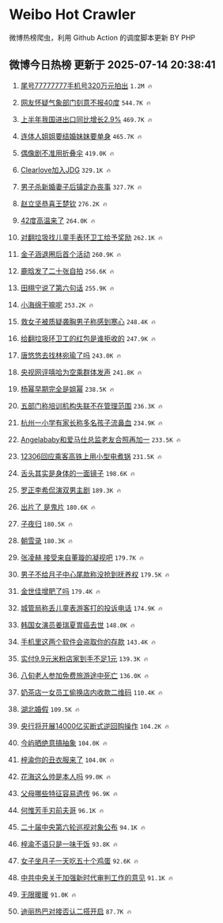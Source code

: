 # Weibo Hot Crawler 



微博热榜爬虫，利用 Github Action 的调度脚本更新 BY PHP 


## 微博今日热榜 更新于 2025-07-14 20:38:41 
1. [尾号77777777手机号320万元拍出](https://s.weibo.com/weibo?q=%23%E5%B0%BE%E5%8F%B777777777%E6%89%8B%E6%9C%BA%E5%8F%B7320%E4%B8%87%E5%85%83%E6%8B%8D%E5%87%BA%23&t=31&band_rank=1&Refer=top) `1.2M 🔥` 

1. [网友怀疑气象部门刻意不报40度](https://s.weibo.com/weibo?q=%23%E7%BD%91%E5%8F%8B%E6%80%80%E7%96%91%E6%B0%94%E8%B1%A1%E9%83%A8%E9%97%A8%E5%88%BB%E6%84%8F%E4%B8%8D%E6%8A%A540%E5%BA%A6%23&t=31&band_rank=2&Refer=top) `544.7K 🔥` 

1. [上半年我国进出口同比增长2.9%](https://s.weibo.com/weibo?q=%23%E4%B8%8A%E5%8D%8A%E5%B9%B4%E6%88%91%E5%9B%BD%E8%BF%9B%E5%87%BA%E5%8F%A3%E5%90%8C%E6%AF%94%E5%A2%9E%E9%95%BF2.9%25%23&t=31&band_rank=3&Refer=top) `469.7K 🔥` 

1. [连体人姐姐要结婚妹妹要单身](https://s.weibo.com/weibo?q=%E8%BF%9E%E4%BD%93%E4%BA%BA%E5%A7%90%E5%A7%90%E8%A6%81%E7%BB%93%E5%A9%9A%E5%A6%B9%E5%A6%B9%E8%A6%81%E5%8D%95%E8%BA%AB&t=31&band_rank=4&Refer=top) `465.7K 🔥` 

1. [偶像剧不准用折叠伞](https://s.weibo.com/weibo?q=%E5%81%B6%E5%83%8F%E5%89%A7%E4%B8%8D%E5%87%86%E7%94%A8%E6%8A%98%E5%8F%A0%E4%BC%9E&t=31&band_rank=5&Refer=top) `419.0K 🔥` 

1. [Clearlove加入JDG](https://s.weibo.com/weibo?q=%23Clearlove%E5%8A%A0%E5%85%A5JDG%23&t=31&band_rank=6&Refer=top) `329.1K 🔥` 

1. [男子杀新婚妻子后镇定办丧事](https://s.weibo.com/weibo?q=%23%E7%94%B7%E5%AD%90%E6%9D%80%E6%96%B0%E5%A9%9A%E5%A6%BB%E5%AD%90%E5%90%8E%E9%95%87%E5%AE%9A%E5%8A%9E%E4%B8%A7%E4%BA%8B%23&t=31&band_rank=7&Refer=top) `327.7K 🔥` 

1. [赵立坚恭喜王楚钦](https://s.weibo.com/weibo?q=%23%E8%B5%B5%E7%AB%8B%E5%9D%9A%E6%81%AD%E5%96%9C%E7%8E%8B%E6%A5%9A%E9%92%A6%23&t=31&band_rank=8&Refer=top) `276.2K 🔥` 

1. [42度高温来了](https://s.weibo.com/weibo?q=42%E5%BA%A6%E9%AB%98%E6%B8%A9%E6%9D%A5%E4%BA%86&t=31&band_rank=9&Refer=top) `264.0K 🔥` 

1. [对翻垃圾找儿童手表环卫工给予奖励](https://s.weibo.com/weibo?q=%23%E5%AF%B9%E7%BF%BB%E5%9E%83%E5%9C%BE%E6%89%BE%E5%84%BF%E7%AB%A5%E6%89%8B%E8%A1%A8%E7%8E%AF%E5%8D%AB%E5%B7%A5%E7%BB%99%E4%BA%88%E5%A5%96%E5%8A%B1%23&t=31&band_rank=10&Refer=top) `262.1K 🔥` 

1. [金子涵退圈后首个活动](https://s.weibo.com/weibo?q=%23%E9%87%91%E5%AD%90%E6%B6%B5%E9%80%80%E5%9C%88%E5%90%8E%E9%A6%96%E4%B8%AA%E6%B4%BB%E5%8A%A8%23&t=31&band_rank=11&Refer=top) `260.9K 🔥` 

1. [鹿晗发了二十张自拍](https://s.weibo.com/weibo?q=%23%E9%B9%BF%E6%99%97%E5%8F%91%E4%BA%86%E4%BA%8C%E5%8D%81%E5%BC%A0%E8%87%AA%E6%8B%8D%23&t=31&band_rank=12&Refer=top) `256.6K 🔥` 

1. [田栩宁说了第六句话](https://s.weibo.com/weibo?q=%23%E7%94%B0%E6%A0%A9%E5%AE%81%E8%AF%B4%E4%BA%86%E7%AC%AC%E5%85%AD%E5%8F%A5%E8%AF%9D%23&t=31&band_rank=13&Refer=top) `255.9K 🔥` 

1. [小海绵干嘛呢](https://s.weibo.com/weibo?q=%E5%B0%8F%E6%B5%B7%E7%BB%B5%E5%B9%B2%E5%98%9B%E5%91%A2&t=31&band_rank=14&Refer=top) `253.2K 🔥` 

1. [救女子被质疑袭胸男子称感到寒心](https://s.weibo.com/weibo?q=%23%E6%95%91%E5%A5%B3%E5%AD%90%E8%A2%AB%E8%B4%A8%E7%96%91%E8%A2%AD%E8%83%B8%E7%94%B7%E5%AD%90%E7%A7%B0%E6%84%9F%E5%88%B0%E5%AF%92%E5%BF%83%23&t=31&band_rank=15&Refer=top) `248.4K 🔥` 

1. [给翻垃圾环卫工的红包是谁拒收的](https://s.weibo.com/weibo?q=%23%E7%BB%99%E7%BF%BB%E5%9E%83%E5%9C%BE%E7%8E%AF%E5%8D%AB%E5%B7%A5%E7%9A%84%E7%BA%A2%E5%8C%85%E6%98%AF%E8%B0%81%E6%8B%92%E6%94%B6%E7%9A%84%23&t=31&band_rank=16&Refer=top) `247.9K 🔥` 

1. [唐悠悠去找林宛瑜了吗](https://s.weibo.com/weibo?q=%E5%94%90%E6%82%A0%E6%82%A0%E5%8E%BB%E6%89%BE%E6%9E%97%E5%AE%9B%E7%91%9C%E4%BA%86%E5%90%97&t=31&band_rank=17&Refer=top) `243.0K 🔥` 

1. [央视网评嘻哈为空乘群体发声](https://s.weibo.com/weibo?q=%E5%A4%AE%E8%A7%86%E7%BD%91%E8%AF%84%E5%98%BB%E5%93%88%E4%B8%BA%E7%A9%BA%E4%B9%98%E7%BE%A4%E4%BD%93%E5%8F%91%E5%A3%B0&t=31&band_rank=18&Refer=top) `241.8K 🔥` 

1. [杨幂早期完全是姐幂](https://s.weibo.com/weibo?q=%23%E6%9D%A8%E5%B9%82%E6%97%A9%E6%9C%9F%E5%AE%8C%E5%85%A8%E6%98%AF%E5%A7%90%E5%B9%82%23&t=31&band_rank=19&Refer=top) `238.5K 🔥` 

1. [五部门称培训机构失联不在管理范围](https://s.weibo.com/weibo?q=%23%E4%BA%94%E9%83%A8%E9%97%A8%E7%A7%B0%E5%9F%B9%E8%AE%AD%E6%9C%BA%E6%9E%84%E5%A4%B1%E8%81%94%E4%B8%8D%E5%9C%A8%E7%AE%A1%E7%90%86%E8%8C%83%E5%9B%B4%23&t=31&band_rank=20&Refer=top) `236.3K 🔥` 

1. [杭州一小学有家长称多名孩子流鼻血](https://s.weibo.com/weibo?q=%23%E6%9D%AD%E5%B7%9E%E4%B8%80%E5%B0%8F%E5%AD%A6%E6%9C%89%E5%AE%B6%E9%95%BF%E7%A7%B0%E5%A4%9A%E5%90%8D%E5%AD%A9%E5%AD%90%E6%B5%81%E9%BC%BB%E8%A1%80%23&t=31&band_rank=21&Refer=top) `234.9K 🔥` 

1. [Angelababy和爱马仕总监老友合照再加一](https://s.weibo.com/weibo?q=%23Angelababy%E5%92%8C%E7%88%B1%E9%A9%AC%E4%BB%95%E6%80%BB%E7%9B%91%E8%80%81%E5%8F%8B%E5%90%88%E7%85%A7%E5%86%8D%E5%8A%A0%E4%B8%80%23&t=31&band_rank=22&Refer=top) `233.5K 🔥` 

1. [12306回应乘客高铁上用小型电煮锅](https://s.weibo.com/weibo?q=%2312306%E5%9B%9E%E5%BA%94%E4%B9%98%E5%AE%A2%E9%AB%98%E9%93%81%E4%B8%8A%E7%94%A8%E5%B0%8F%E5%9E%8B%E7%94%B5%E7%85%AE%E9%94%85%23&t=31&band_rank=23&Refer=top) `231.5K 🔥` 

1. [舌头其实是身体的一面镜子](https://s.weibo.com/weibo?q=%E8%88%8C%E5%A4%B4%E5%85%B6%E5%AE%9E%E6%98%AF%E8%BA%AB%E4%BD%93%E7%9A%84%E4%B8%80%E9%9D%A2%E9%95%9C%E5%AD%90&t=31&band_rank=24&Refer=top) `198.6K 🔥` 

1. [罗正李希侃演双男主剧](https://s.weibo.com/weibo?q=%23%E7%BD%97%E6%AD%A3%E6%9D%8E%E5%B8%8C%E4%BE%83%E6%BC%94%E5%8F%8C%E7%94%B7%E4%B8%BB%E5%89%A7%23&t=31&band_rank=25&Refer=top) `189.3K 🔥` 

1. [出片了 是鬼片](https://s.weibo.com/weibo?q=%E5%87%BA%E7%89%87%E4%BA%86%20%E6%98%AF%E9%AC%BC%E7%89%87&t=31&band_rank=26&Refer=top) `180.6K 🔥` 

1. [子夜归](https://s.weibo.com/weibo?q=%E5%AD%90%E5%A4%9C%E5%BD%92&t=31&band_rank=27&Refer=top) `180.5K 🔥` 

1. [朝雪录](https://s.weibo.com/weibo?q=%E6%9C%9D%E9%9B%AA%E5%BD%95&t=31&band_rank=28&Refer=top) `180.3K 🔥` 

1. [张凌赫 接受来自董璇的凝视吧](https://s.weibo.com/weibo?q=%E5%BC%A0%E5%87%8C%E8%B5%AB%20%E6%8E%A5%E5%8F%97%E6%9D%A5%E8%87%AA%E8%91%A3%E7%92%87%E7%9A%84%E5%87%9D%E8%A7%86%E5%90%A7&t=31&band_rank=29&Refer=top) `179.7K 🔥` 

1. [男子不给月子中心尾款称没抢到抚养权](https://s.weibo.com/weibo?q=%23%E7%94%B7%E5%AD%90%E4%B8%8D%E7%BB%99%E6%9C%88%E5%AD%90%E4%B8%AD%E5%BF%83%E5%B0%BE%E6%AC%BE%E7%A7%B0%E6%B2%A1%E6%8A%A2%E5%88%B0%E6%8A%9A%E5%85%BB%E6%9D%83%23&t=31&band_rank=30&Refer=top) `179.5K 🔥` 

1. [金世佳增肥了吗](https://s.weibo.com/weibo?q=%E9%87%91%E4%B8%96%E4%BD%B3%E5%A2%9E%E8%82%A5%E4%BA%86%E5%90%97&t=31&band_rank=31&Refer=top) `179.4K 🔥` 

1. [城管局称丢儿童表游客打的投诉电话](https://s.weibo.com/weibo?q=%23%E5%9F%8E%E7%AE%A1%E5%B1%80%E7%A7%B0%E4%B8%A2%E5%84%BF%E7%AB%A5%E8%A1%A8%E6%B8%B8%E5%AE%A2%E6%89%93%E7%9A%84%E6%8A%95%E8%AF%89%E7%94%B5%E8%AF%9D%23&t=31&band_rank=32&Refer=top) `174.9K 🔥` 

1. [韩国女演员姜瑞夏胃癌去世](https://s.weibo.com/weibo?q=%23%E9%9F%A9%E5%9B%BD%E5%A5%B3%E6%BC%94%E5%91%98%E5%A7%9C%E7%91%9E%E5%A4%8F%E8%83%83%E7%99%8C%E5%8E%BB%E4%B8%96%23&t=31&band_rank=33&Refer=top) `148.0K 🔥` 

1. [手机里这两个软件会盗取你的存款](https://s.weibo.com/weibo?q=%23%E6%89%8B%E6%9C%BA%E9%87%8C%E8%BF%99%E4%B8%A4%E4%B8%AA%E8%BD%AF%E4%BB%B6%E4%BC%9A%E7%9B%97%E5%8F%96%E4%BD%A0%E7%9A%84%E5%AD%98%E6%AC%BE%23&t=31&band_rank=34&Refer=top) `143.4K 🔥` 

1. [实付9.9元米粉店家到手不足1元](https://s.weibo.com/weibo?q=%23%E5%AE%9E%E4%BB%989.9%E5%85%83%E7%B1%B3%E7%B2%89%E5%BA%97%E5%AE%B6%E5%88%B0%E6%89%8B%E4%B8%8D%E8%B6%B31%E5%85%83%23&t=31&band_rank=35&Refer=top) `139.3K 🔥` 

1. [八旬老人参加免费旅游途中死亡](https://s.weibo.com/weibo?q=%23%E5%85%AB%E6%97%AC%E8%80%81%E4%BA%BA%E5%8F%82%E5%8A%A0%E5%85%8D%E8%B4%B9%E6%97%85%E6%B8%B8%E9%80%94%E4%B8%AD%E6%AD%BB%E4%BA%A1%23&t=31&band_rank=36&Refer=top) `136.0K 🔥` 

1. [奶茶店一女员工偷换店内收款二维码](https://s.weibo.com/weibo?q=%23%E5%A5%B6%E8%8C%B6%E5%BA%97%E4%B8%80%E5%A5%B3%E5%91%98%E5%B7%A5%E5%81%B7%E6%8D%A2%E5%BA%97%E5%86%85%E6%94%B6%E6%AC%BE%E4%BA%8C%E7%BB%B4%E7%A0%81%23&t=31&band_rank=37&Refer=top) `110.4K 🔥` 

1. [湖北婚假](https://s.weibo.com/weibo?q=%E6%B9%96%E5%8C%97%E5%A9%9A%E5%81%87&t=31&band_rank=38&Refer=top) `109.5K 🔥` 

1. [央行将开展14000亿买断式逆回购操作](https://s.weibo.com/weibo?q=%23%E5%A4%AE%E8%A1%8C%E5%B0%86%E5%BC%80%E5%B1%9514000%E4%BA%BF%E4%B9%B0%E6%96%AD%E5%BC%8F%E9%80%86%E5%9B%9E%E8%B4%AD%E6%93%8D%E4%BD%9C%23&t=31&band_rank=39&Refer=top) `104.2K 🔥` 

1. [今屿晒绝意搞抽象](https://s.weibo.com/weibo?q=%E4%BB%8A%E5%B1%BF%E6%99%92%E7%BB%9D%E6%84%8F%E6%90%9E%E6%8A%BD%E8%B1%A1&t=31&band_rank=40&Refer=top) `104.0K 🔥` 

1. [梓渝你的丑衣服来了](https://s.weibo.com/weibo?q=%E6%A2%93%E6%B8%9D%E4%BD%A0%E7%9A%84%E4%B8%91%E8%A1%A3%E6%9C%8D%E6%9D%A5%E4%BA%86&t=31&band_rank=41&Refer=top) `104.0K 🔥` 

1. [花海这么帅是本人吗](https://s.weibo.com/weibo?q=%E8%8A%B1%E6%B5%B7%E8%BF%99%E4%B9%88%E5%B8%85%E6%98%AF%E6%9C%AC%E4%BA%BA%E5%90%97&t=31&band_rank=42&Refer=top) `99.0K 🔥` 

1. [父母哪些特征容易遗传](https://s.weibo.com/weibo?q=%23%E7%88%B6%E6%AF%8D%E5%93%AA%E4%BA%9B%E7%89%B9%E5%BE%81%E5%AE%B9%E6%98%93%E9%81%97%E4%BC%A0%23&t=31&band_rank=43&Refer=top) `96.9K 🔥` 

1. [何惟芳手刃前夫哥](https://s.weibo.com/weibo?q=%E4%BD%95%E6%83%9F%E8%8A%B3%E6%89%8B%E5%88%83%E5%89%8D%E5%A4%AB%E5%93%A5&t=31&band_rank=44&Refer=top) `96.1K 🔥` 

1. [二十届中央第六轮巡视对象公布](https://s.weibo.com/weibo?q=%23%E4%BA%8C%E5%8D%81%E5%B1%8A%E4%B8%AD%E5%A4%AE%E7%AC%AC%E5%85%AD%E8%BD%AE%E5%B7%A1%E8%A7%86%E5%AF%B9%E8%B1%A1%E5%85%AC%E5%B8%83%23&t=31&band_rank=45&Refer=top) `94.1K 🔥` 

1. [梓渝不语只是一味干饭](https://s.weibo.com/weibo?q=%E6%A2%93%E6%B8%9D%E4%B8%8D%E8%AF%AD%E5%8F%AA%E6%98%AF%E4%B8%80%E5%91%B3%E5%B9%B2%E9%A5%AD&t=31&band_rank=46&Refer=top) `93.8K 🔥` 

1. [女子坐月子一天吃五十个鸡蛋](https://s.weibo.com/weibo?q=%E5%A5%B3%E5%AD%90%E5%9D%90%E6%9C%88%E5%AD%90%E4%B8%80%E5%A4%A9%E5%90%83%E4%BA%94%E5%8D%81%E4%B8%AA%E9%B8%A1%E8%9B%8B&t=31&band_rank=47&Refer=top) `92.6K 🔥` 

1. [中共中央关于加强新时代审判工作的意见](https://s.weibo.com/weibo?q=%23%E4%B8%AD%E5%85%B1%E4%B8%AD%E5%A4%AE%E5%85%B3%E4%BA%8E%E5%8A%A0%E5%BC%BA%E6%96%B0%E6%97%B6%E4%BB%A3%E5%AE%A1%E5%88%A4%E5%B7%A5%E4%BD%9C%E7%9A%84%E6%84%8F%E8%A7%81%23&t=31&band_rank=48&Refer=top) `91.1K 🔥` 

1. [无限暖暖](https://s.weibo.com/weibo?q=%E6%97%A0%E9%99%90%E6%9A%96%E6%9A%96&t=31&band_rank=49&Refer=top) `91.0K 🔥` 

1. [迪丽热巴对接否认二搭开启](https://s.weibo.com/weibo?q=%23%E8%BF%AA%E4%B8%BD%E7%83%AD%E5%B7%B4%E5%AF%B9%E6%8E%A5%E5%90%A6%E8%AE%A4%E4%BA%8C%E6%90%AD%E5%BC%80%E5%90%AF%23&t=31&band_rank=50&Refer=top) `87.7K 🔥` 

